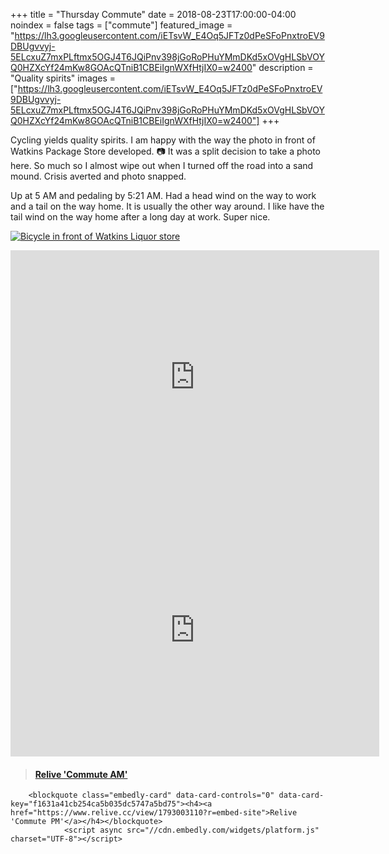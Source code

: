 +++
title =  "Thursday Commute"
date = 2018-08-23T17:00:00-04:00
noindex = false
tags = ["commute"]
featured_image = "https://lh3.googleusercontent.com/iETsvW_E4Oq5JFTz0dPeSFoPnxtroEV9DBUgvvyj-5ELcxuZ7mxPLftmx5OGJ4T6JQiPnv398jGoRoPHuYMmDKd5xOVgHLSbVOYQ0HZXcYf24mKw8GOAcQTniB1CBEiIgnWXfHtjIX0=w2400"
description = "Quality spirits"
images = ["https://lh3.googleusercontent.com/iETsvW_E4Oq5JFTz0dPeSFoPnxtroEV9DBUgvvyj-5ELcxuZ7mxPLftmx5OGJ4T6JQiPnv398jGoRoPHuYMmDKd5xOVgHLSbVOYQ0HZXcYf24mKw8GOAcQTniB1CBEiIgnWXfHtjIX0=w2400"]
+++

Cycling yields quality spirits. I am happy with the way the photo in front of Watkins Package Store developed. 📷 It was a split decision to take a photo here. So much so I almost wipe out when I turned off the road into a sand mound. Crisis averted and photo snapped.

Up at 5 AM and pedaling by 5:21 AM. Had a head wind on the way to work and a tail on the way home. It is usually the other way around. I like have the tail wind on the way home after a long day at work. Super nice.

[![Bicycle in front of Watkins Liquor store](https://lh3.googleusercontent.com/iETsvW_E4Oq5JFTz0dPeSFoPnxtroEV9DBUgvvyj-5ELcxuZ7mxPLftmx5OGJ4T6JQiPnv398jGoRoPHuYMmDKd5xOVgHLSbVOYQ0HZXcYf24mKw8GOAcQTniB1CBEiIgnWXfHtjIX0=w2400)](https://lh3.googleusercontent.com/iETsvW_E4Oq5JFTz0dPeSFoPnxtroEV9DBUgvvyj-5ELcxuZ7mxPLftmx5OGJ4T6JQiPnv398jGoRoPHuYMmDKd5xOVgHLSbVOYQ0HZXcYf24mKw8GOAcQTniB1CBEiIgnWXfHtjIX0=w2400)

<iframe height='405' width='590' frameborder='0' allowtransparency='true' scrolling='no' src='https://www.strava.com/activities/1791704428/embed/64a064b4282f4d97b5fbc284b248875e41903e95'></iframe>

<iframe height='405' width='590' frameborder='0' allowtransparency='true' scrolling='no' src='https://www.strava.com/activities/1793003110/embed/975af7c618be62cc68ccf75ebf3a0a0687f79116'></iframe>

<blockquote class="embedly-card" data-card-controls="0" data-card-key="f1631a41cb254ca5b035dc5747a5bd75"><h4><a href="https://www.relive.cc/view/1791704428?r=embed-site">Relive 'Commute AM'</a></h4></blockquote>
        <script async src="//cdn.embedly.com/widgets/platform.js" charset="UTF-8"></script>

        <blockquote class="embedly-card" data-card-controls="0" data-card-key="f1631a41cb254ca5b035dc5747a5bd75"><h4><a href="https://www.relive.cc/view/1793003110?r=embed-site">Relive 'Commute PM'</a></h4></blockquote>
                <script async src="//cdn.embedly.com/widgets/platform.js" charset="UTF-8"></script>
